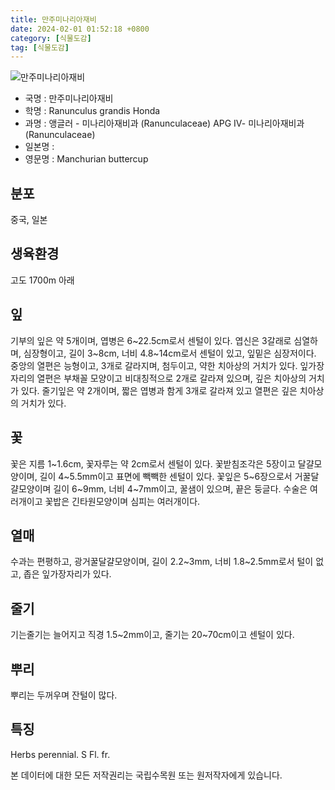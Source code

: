 ```yaml
---
title: 만주미나리아재비
date: 2024-02-01 01:52:18 +0800
category: [식물도감]
tag: [식물도감]
---
```




![만주미나리아재비](/fileUpload/plants/basic/Ranunculaceae/Ranunculus/22998/22998_1_th2.jpg)
- 국명 : 만주미나리아재비
- 학명 : Ranunculus grandis Honda
- 과명 : 앵글러 - 미나리아재비과 (Ranunculaceae) APG Ⅳ- 미나리아재비과 (Ranunculaceae)
- 일본명 : 
- 영문명 : Manchurian buttercup


## 분포
중국, 일본
## 생육환경
고도 1700m 아래
## 잎
기부의 잎은 약 5개이며, 엽병은 6~22.5cm로서 센털이 있다. 엽신은 3갈래로 심열하며, 심장형이고, 길이 3~8cm, 너비 4.8~14cm로서 센털이 있고, 잎밑은 심장저이다. 중앙의 열편은 능형이고, 3개로 갈라지며, 첨두이고, 약한 치아상의 거치가 있다. 잎가장자리의 열편은 부채꼴 모양이고 비대칭적으로 2개로 갈라져 있으며, 깊은 치아상의 거치가 있다. 줄기잎은 약 2개이며, 짧은 엽병과 함게 3개로 갈라져 있고 열편은 깊은 치아상의 거치가 있다.
## 꽃
꽃은 지름 1~1.6cm, 꽃자루는 약 2cm로서 센털이 있다.  꽃받침조각은 5장이고 달걀모양이며, 길이 4~5.5mm이고 표면에 빽빽한 센털이 있다. 꽃잎은 5~6장으로서 거꿀달걀모양이며 길이 6~9mm, 너비 4~7mm이고, 꿀샘이 있으며, 끝은 둥글다. 수술은 여러개이고 꽃밥은 긴타원모양이며 심피는 여러개이다.
## 열매
수과는 편평하고, 광거꿀달걀모양이며, 길이 2.2~3mm, 너비 1.8~2.5mm로서 털이 없고, 좁은 잎가장자리가 있다. 
## 줄기
기는줄기는 늘어지고 직경 1.5~2mm이고, 줄기는 20~70cm이고 센털이 있다.
## 뿌리
뿌리는 두꺼우며 잔털이 많다.
## 특징
Herbs perennial.  S Fl.  fr. 






본 데이터에 대한 모든 저작권리는 국립수목원 또는 원저작자에게 있습니다.
